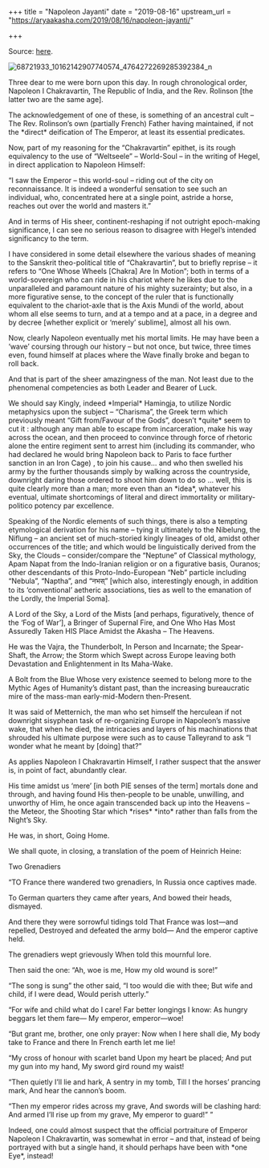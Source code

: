 +++
title = "Napoleon Jayanti"
date = "2019-08-16"
upstream_url = "https://aryaakasha.com/2019/08/16/napoleon-jayanti/"

+++

Source: [here](https://aryaakasha.com/2019/08/16/napoleon-jayanti/).

![68721933_10162142907740574_4764272269285392384_n](https://aryaakasha.files.wordpress.com/2019/08/68721933_10162142907740574_4764272269285392384_n.jpg?w=676)

Three dear to me were born upon this day. In rough chronological order, Napoleon I Chakravartin, The Republic of India, and the Rev. Rolinson \[the latter two are the same age\].

The acknowledgement of one of these, is something of an ancestral cult – The Rev. Rolinson’s own (partially French) Father having maintained, if not the \*direct\* deification of The Emperor, at least its essential predicates.

Now, part of my reasoning for the “Chakravartin” epithet, is its rough equivalency to the use of “Weltseele” – World-Soul – in the writing of Hegel, in direct application to Napoleon Himself:

“I saw the Emperor – this world-soul – riding out of the city on reconnaissance. It is indeed a wonderful sensation to see such an individual, who, concentrated here at a single point, astride a horse, reaches out over the world and masters it.”

And in terms of His sheer, continent-reshaping if not outright epoch-making significance, I can see no serious reason to disagree with Hegel’s intended significancy to the term.

I have considered in some detail elsewhere the various shades of meaning to the Sanskrit theo-political title of “Chakravartin”, but to briefly reprise – it refers to “One Whose Wheels \[Chakra\] Are In Motion”; both in terms of a world-sovereign who can ride in his chariot where he likes due to the unparalleled and paramount nature of his mighty suzerainty; but also, in a more figurative sense, to the concept of the ruler that is functionally equivalent to the chariot-axle that is the Axis Mundi of the world, about whom all else seems to turn, and at a tempo and at a pace, in a degree and by decree \[whether explicit or ‘merely’ sublime\], almost all his own.

Now, clearly Napoleon eventually met his mortal limits. He may have been a ‘wave’ coursing through our history – but not once, but twice, three times even, found himself at places where the Wave finally broke and began to roll back.

And that is part of the sheer amazingness of the man. Not least due to the phenomenal competencies as both Leader and Bearer of Luck.

We should say Kingly, indeed \*Imperial\* Hamingja, to utilize Nordic metaphysics upon the subject – “Charisma”, the Greek term which previously meant “Gift from/Favour of the Gods”, doesn’t \*quite\* seem to cut it : although any man able to escape from incarceration, make his way across the ocean, and then proceed to convince through force of rhetoric alone the entire regiment sent to arrest him (including its commander, who had declared he would bring Napoleon back to Paris to face further sanction in an Iron Cage) , to join his cause… and who then swelled his army by the further thousands simply by walking across the countryside, downright daring those ordered to shoot him down to do so … well, this is quite clearly more than a man; more even than an \*idea\*, whatever his eventual, ultimate shortcomings of literal and direct immortality or military-politico potency par excellence.

Speaking of the Nordic elements of such things, there is also a tempting etymological derivation for his name – tying it ultimately to the Nibelung, the Niflung – an ancient set of much-storied kingly lineages of old, amidst other occurrences of the title; and which would be linguistically derived from the Sky, the Clouds – consider/compare the “Neptune” of Classical mythology, Apam Napat from the Indo-Iranian religion or on a figurative basis, Ouranos; other descendants of this Proto-Indo-European “Neb” particle including “Nebula”, “Naptha”, and “नभस्” \[which also, interestingly enough, in addition to its ‘conventional’ aetheric associations, ties as well to the emanation of the Lordly, the Imperial Soma\].

A Lord of the Sky, a Lord of the Mists \[and perhaps, figuratively, thence of the ‘Fog of War’\], a Bringer of Supernal Fire, and One Who Has Most Assuredly Taken HIS Place Amidst the Akasha – The Heavens.

He was the Vajra, the Thunderbolt, In Person and Incarnate; the Spear-Shaft, the Arrow; the Storm which Swept across Europe leaving both Devastation and Enlightenment in Its Maha-Wake.

A Bolt from the Blue Whose very existence seemed to belong more to the Mythic Ages of Humanity’s distant past, than the increasing bureaucratic mire of the mass-man early-mid-Modern then-Present.

It was said of Metternich, the man who set himself the herculean if not downright sisyphean task of re-organizing Europe in Napoleon’s massive wake, that when he died, the intricacies and layers of his machinations that shrouded his ultimate purpose were such as to cause Talleyrand to ask “I wonder what he meant by \[doing\] that?”

As applies Napoleon I Chakravartin Himself, I rather suspect that the answer is, in point of fact, abundantly clear.

His time amidst us ‘mere’ \[in both PIE senses of the term\] mortals done and through, and having found His then-people to be unable, unwilling, and unworthy of Him, he once again transcended back up into the Heavens – the Meteor, the Shooting Star which \*rises\* \*into\* rather than falls from the Night’s Sky.

He was, in short, Going Home.

We shall quote, in closing, a translation of the poem of Heinrich Heine:

Two Grenadiers

“TO France there wandered two grenadiers, In Russia once captives made.

To German quarters they came after years, And bowed their heads, dismayed.

And there they were sorrowful tidings told That France was lost—and repelled, Destroyed and defeated the army bold— And the emperor captive held.

The grenadiers wept grievously When told this mournful lore.

Then said the one: “Ah, woe is me, How my old wound is sore!”

“The song is sung” the other said, “I too would die with thee; But wife and child, if I were dead, Would perish utterly.”

“For wife and child what do I care! Far better longings I know: As hungry beggars let them fare— My emperor, emperor—woe!

“But grant me, brother, one only prayer: Now when I here shall die, My body take to France and there In French earth let me lie!

“My cross of honour with scarlet band Upon my heart be placed; And put my gun into my hand, My sword gird round my waist!

“Then quietly I’ll lie and hark, A sentry in my tomb, Till I the horses’ prancing mark, And hear the cannon’s boom.

“Then my emperor rides across my grave, And swords will be clashing hard: And armed I’ll rise up from my grave, My emperor to guard!” ”

Indeed, one could almost suspect that the official portraiture of Emperor Napoleon I Chakravartin, was somewhat in error – and that, instead of being portrayed with but a single hand, it should perhaps have been with \*one Eye\*, instead!